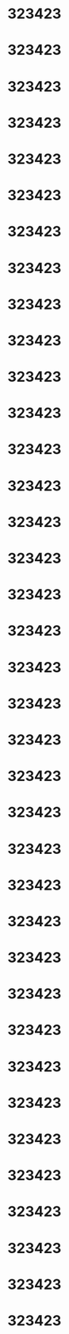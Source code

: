 # 323423
# 323423
# 323423
# 323423
# 323423
# 323423
# 323423
# 323423
# 323423
# 323423
# 323423
# 323423
# 323423
# 323423
# 323423
# 323423
# 323423
# 323423
# 323423
# 323423
# 323423
# 323423
# 323423
# 323423
# 323423
# 323423
# 323423
# 323423
# 323423
# 323423
# 323423
# 323423
# 323423
# 323423
# 323423
# 323423
# 323423